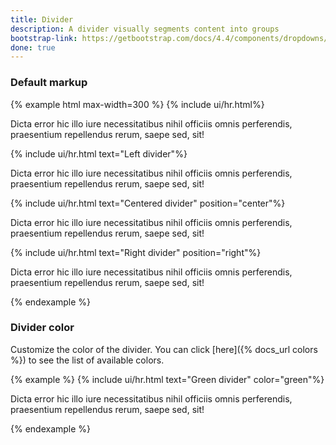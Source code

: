 ```yaml
---
title: Divider
description: A divider visually segments content into groups
bootstrap-link: https://getbootstrap.com/docs/4.4/components/dropdowns/#dividers
done: true
---
```


### Default markup

{% example html max-width=300 %}
{% include ui/hr.html%}
<p>
  Dicta error hic illo iure necessitatibus nihil officiis omnis perferendis, praesentium repellendus rerum, saepe sed, sit!
</p>
{% include ui/hr.html text="Left divider"%}
<p>
  Dicta error hic illo iure necessitatibus nihil officiis omnis perferendis, praesentium repellendus rerum, saepe sed, sit!
</p>
{% include ui/hr.html text="Centered divider" position="center"%}
<p>
  Dicta error hic illo iure necessitatibus nihil officiis omnis perferendis, praesentium repellendus rerum, saepe sed, sit!
</p>
{% include ui/hr.html text="Right divider" position="right"%}
<p>
  Dicta error hic illo iure necessitatibus nihil officiis omnis perferendis, praesentium repellendus rerum, saepe sed, sit!
</p>
{% endexample %}

### Divider color

Customize the color of the divider. You can click [here]({% docs_url colors %}) to see the list of available colors.

{% example %}
{% include ui/hr.html text="Green divider" color="green"%}
<p>
Dicta error hic illo iure necessitatibus nihil officiis omnis perferendis, praesentium repellendus rerum, saepe sed, sit!
</p>
{% endexample %}